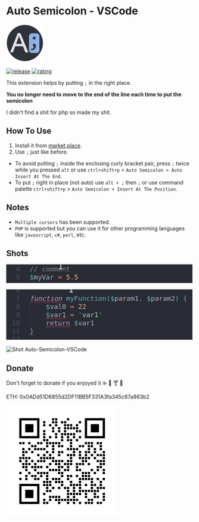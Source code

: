 # Auto Semicolon - VSCode
<img src="https://github.com/myaaghubi/Auto-Semicolon-VSCode/blob/main/icon.png?raw=true" alt="Icon Auto Semicolon VSCode" width="100">

[![release](https://img.shields.io/github/release/myaaghubi/Auto-Semicolon-VSCode.svg?style=for-the-badge&logo=github&logoColor=white&colorA=2b303b&colorB=00e8c6)](https://github.com/myaaghubi/Auto-Semicolon-VSCode/releases/latest)
[![rating](https://img.shields.io/visual-studio-marketplace/stars/myaaghubi.auto-semicolon-vscode?style=for-the-badge&logo=reverbnation&logoColor=white&colorA=2b303b&colorB=FFE66D)](https://marketplace.visualstudio.com/items?itemName=myaaghubi.auto-semicolon-vscode)


This extension helps by putting `;` in the right place. 

**You no longer need to move to the end of the line each time to put the semicolon**

I didn't find a shit for php so made my shit.

## How To Use
1. Install it from [market place](https://marketplace.visualstudio.com/items?itemName=myaaghubi.auto-semicolon-vscode).
2. Use `;` just like before.

- To avoid putting `;` inside the enclosing curly bracket pair, press `;` twice while you pressed `alt` or use `ctrl+shift+p` > `Auto Semicolon > Auto Insert At The End`.
- To put `;` right in place (not auto) use `alt + ;` then `;` or use command palette `ctrl+shift+p` > `Auto Semicolon > Insert At The Position`.

## Notes
- `Multiple cursors` has been supported.
- `PHP` is supported but you can use it for other programming languages like `javascript`, `c#`, `perl`, etc.

## Shots
![Shot Auto-Semicolon-VSCode](https://github.com/myaaghubi/Auto-Semicolon-VSCode/raw/main/assets/auto-semicolon1.gif)

![Shot Auto-Semicolon-VSCode](https://github.com/myaaghubi/Auto-Semicolon-VSCode/raw/main/assets/auto-semicolon2.gif)

![Shot Auto-Semicolon-VSCode](https://github.com/myaaghubi/Auto-Semicolon-VSCode/raw/main/assets/auto-semicolon3.gif)

## Donate
Don't forget to donate if you enjoyed it :coffee: :beer: :cocktail: :hamburger:

ETH: 0x0ADd51D6855d2DF11BB5F331A3fa345c67a863b2

![Ethereum](assets/ethereum.png?raw=true "Ethereum")
